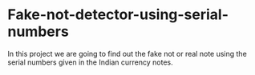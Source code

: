# Fake-not-detector-using-serial-numbers
In this project we are going to find out the fake not or real note using the serial numbers given in the Indian currency notes.
